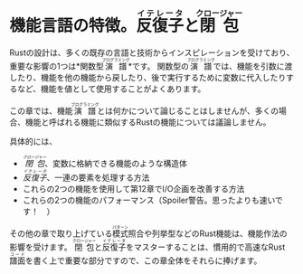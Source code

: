 # 機能言語の特徴。<ruby>反復子<rt>イテレータ</rt></ruby>と<ruby>閉包<rt>クロージャー</rt></ruby>

Rustの設計は、多くの既存の言語と技術からインスピレーションを受けており、重要な影響の1つは*関数型<ruby>演譜<rt>プログラミング</rt></ruby>*です。
関数型の<ruby>演譜<rt>プログラミング</rt></ruby>では、機能を引数に渡したり、機能を他の機能から戻したり、後で実行するために変数に代入したりするなど、機能を値として使用することがよくあります。

この章では、機能<ruby>演譜<rt>プログラミング</rt></ruby>とは何かについて論じることはしませんが、多くの場合、機能と呼ばれる機能に類似するRustの機能については議論しません。

具体的には、

* *<ruby>閉包<rt>クロージャー</rt></ruby>*、変数に格納できる機能のような構造体
* *<ruby>反復子<rt>イテレータ</rt></ruby>*、一連の要素を処理する方法
* これらの2つの機能を使用して第12章でI/O企画を改善する方法
* これらの2つの機能のパフォーマンス（Spoiler警告。思ったよりも速いです！　）

その他の章で取り上げている<ruby>模式<rt>パターン</rt></ruby>照合や列挙型などのRust機能は、機能作法の影響を受けます。
<ruby>閉包<rt>クロージャー</rt></ruby>と<ruby>反復子<rt>イテレータ</rt></ruby>をマスターすることは、慣用的で高速なRust<ruby>譜面<rt>コード</rt></ruby>を書く上で重要な部分ですので、この章全体をそれらに捧げます。
